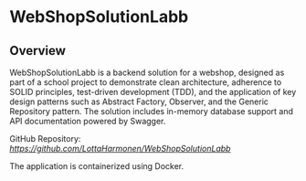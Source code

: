 # WebShopSolutionLabb

## Overview
WebShopSolutionLabb is a backend solution for a webshop, designed as part of a school project to demonstrate clean architecture, adherence to SOLID principles, test-driven development (TDD), and the application of key design patterns such as Abstract Factory, Observer, and the Generic Repository pattern. The solution includes in-memory database support and API documentation powered by Swagger.

GitHub Repository: *https://github.com/LottaHarmonen/WebShopSolutionLabb*

The application is containerized using Docker.

